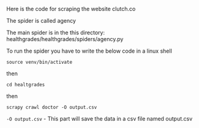 Here is the code for scraping the website clutch.co

The spider is called agency

The main spider is in the this directory:
healthgrades/healthgrades/spiders/agency.py

To run the spider you have to write the below code in a linux shell

    source venv/bin/activate
then
    
    cd healtgrades
then

    scrapy crawl doctor -O output.csv

`-O output.csv` - This part will save the data in a csv file named output.csv

